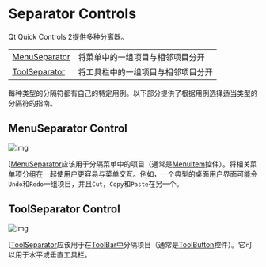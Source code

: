 # Separator Controls



Qt Quick Controls 2提供多种分离器。

|                                                              |                                    |
| ------------------------------------------------------------ | ---------------------------------- |
| [MenuSeparator](https://doc.qt.io/qt-5/qml-qtquick-controls2-menuseparator.html) | 将菜单中的一组项目与相邻项目分开   |
| [ToolSeparator](https://doc.qt.io/qt-5/qml-qtquick-controls2-toolseparator.html) | 将工具栏中的一组项目与相邻项目分开 |

每种类型的分隔符都有自己的特定用例。以下部分提供了根据用例选择适当类型的分隔符的指南。



## MenuSeparator Control

![img](QtQuick分隔符控件.assets/qtquickcontrols2-menuseparator.png)

[[MenuSeparator](https://doc.qt.io/qt-5/qml-qtquick-controls2-menuseparator.html)应该用于分隔菜单中的项目（通常是[MenuItem](https://doc.qt.io/qt-5/qml-qtquick-controls2-menuitem.html)控件）。将相关菜单项分组在一起使用户更容易与菜单交互。例如，一个典型的桌面用户界面可能会`Undo`和`Redo`一组项目，并且`Cut`，`Copy`和`Paste`在另一个。



## ToolSeparator Control

![img](QtQuick分隔符控件.assets/qtquickcontrols2-toolseparator.png)

[[ToolSeparator](https://doc.qt.io/qt-5/qml-qtquick-controls2-toolseparator.html)应该用于在[ToolBar中](https://doc.qt.io/qt-5/qml-qtquick-controls2-toolbar.html)分隔项目（通常是[ToolButton](https://doc.qt.io/qt-5/qml-qtquick-controls2-toolbutton.html)控件）。它可以用于水平或垂直工具栏。

